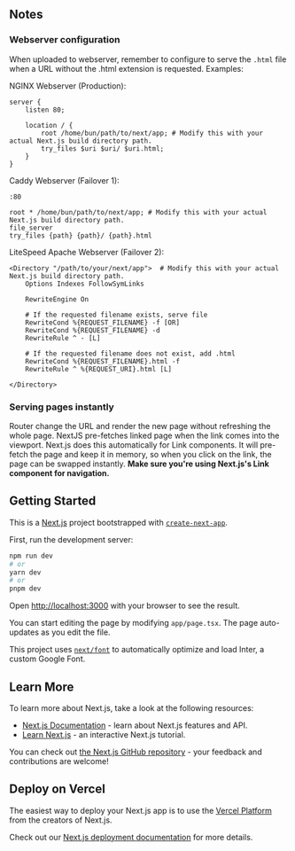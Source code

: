 ## Notes

### Webserver configuration
When uploaded to webserver, remember to configure to serve the `.html` file when a URL without the .html extension is requested. Examples:

NGINX Webserver (Production):
```
server {
    listen 80;

    location / {
        root /home/bun/path/to/next/app; # Modify this with your actual Next.js build directory path.
        try_files $uri $uri/ $uri.html;
    }
}

```

Caddy Webserver (Failover 1):
```
:80

root * /home/bun/path/to/next/app; # Modify this with your actual Next.js build directory path.
file_server
try_files {path} {path}/ {path}.html
```

LiteSpeed Apache Webserver (Failover 2):
```
<Directory "/path/to/your/next/app">  # Modify this with your actual Next.js build directory path.
    Options Indexes FollowSymLinks

    RewriteEngine On

    # If the requested filename exists, serve file
    RewriteCond %{REQUEST_FILENAME} -f [OR]
    RewriteCond %{REQUEST_FILENAME} -d
    RewriteRule ^ - [L]

    # If the requested filename does not exist, add .html
    RewriteCond %{REQUEST_FILENAME}.html -f
    RewriteRule ^ %{REQUEST_URI}.html [L]

</Directory>

```

### Serving pages instantly
Router change the URL and render the new page without refreshing the whole page. NextJS pre-fetches linked page when the link comes into the viewport. Next.js does this automatically for Link components. It will pre-fetch the page and keep it in memory, so when you click on the link, the page can be swapped instantly. **Make sure you're using Next.js's Link component for navigation.**






## Getting Started

This is a [Next.js](https://nextjs.org/) project bootstrapped with [`create-next-app`](https://github.com/vercel/next.js/tree/canary/packages/create-next-app).

First, run the development server:

```bash
npm run dev
# or
yarn dev
# or
pnpm dev
```

Open [http://localhost:3000](http://localhost:3000) with your browser to see the result.

You can start editing the page by modifying `app/page.tsx`. The page auto-updates as you edit the file.

This project uses [`next/font`](https://nextjs.org/docs/basic-features/font-optimization) to automatically optimize and load Inter, a custom Google Font.

## Learn More

To learn more about Next.js, take a look at the following resources:

- [Next.js Documentation](https://nextjs.org/docs) - learn about Next.js features and API.
- [Learn Next.js](https://nextjs.org/learn) - an interactive Next.js tutorial.

You can check out [the Next.js GitHub repository](https://github.com/vercel/next.js/) - your feedback and contributions are welcome!

## Deploy on Vercel

The easiest way to deploy your Next.js app is to use the [Vercel Platform](https://vercel.com/new?utm_medium=default-template&filter=next.js&utm_source=create-next-app&utm_campaign=create-next-app-readme) from the creators of Next.js.

Check out our [Next.js deployment documentation](https://nextjs.org/docs/deployment) for more details.
